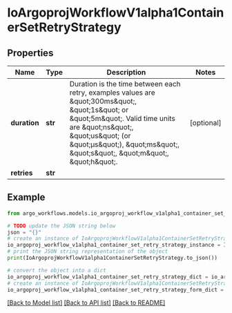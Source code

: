 # IoArgoprojWorkflowV1alpha1ContainerSetRetryStrategy


## Properties

Name | Type | Description | Notes
------------ | ------------- | ------------- | -------------
**duration** | **str** | Duration is the time between each retry, examples values are \&quot;300ms\&quot;, \&quot;1s\&quot; or \&quot;5m\&quot;. Valid time units are \&quot;ns\&quot;, \&quot;us\&quot; (or \&quot;µs\&quot;), \&quot;ms\&quot;, \&quot;s\&quot;, \&quot;m\&quot;, \&quot;h\&quot;. | [optional] 
**retries** | **str** |  | 

## Example

```python
from argo_workflows.models.io_argoproj_workflow_v1alpha1_container_set_retry_strategy import IoArgoprojWorkflowV1alpha1ContainerSetRetryStrategy

# TODO update the JSON string below
json = "{}"
# create an instance of IoArgoprojWorkflowV1alpha1ContainerSetRetryStrategy from a JSON string
io_argoproj_workflow_v1alpha1_container_set_retry_strategy_instance = IoArgoprojWorkflowV1alpha1ContainerSetRetryStrategy.from_json(json)
# print the JSON string representation of the object
print(IoArgoprojWorkflowV1alpha1ContainerSetRetryStrategy.to_json())

# convert the object into a dict
io_argoproj_workflow_v1alpha1_container_set_retry_strategy_dict = io_argoproj_workflow_v1alpha1_container_set_retry_strategy_instance.to_dict()
# create an instance of IoArgoprojWorkflowV1alpha1ContainerSetRetryStrategy from a dict
io_argoproj_workflow_v1alpha1_container_set_retry_strategy_form_dict = io_argoproj_workflow_v1alpha1_container_set_retry_strategy.from_dict(io_argoproj_workflow_v1alpha1_container_set_retry_strategy_dict)
```
[[Back to Model list]](../README.md#documentation-for-models) [[Back to API list]](../README.md#documentation-for-api-endpoints) [[Back to README]](../README.md)


